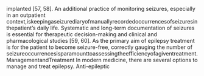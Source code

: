 implanted [57, 58]. An additional practice of monitoring seizures, especially in an outpatient
context,iskeepingaseizurediaryofmanuallyrecordedoccurrencesofseizuresinthepatient’s
daily life. Systematic and long-term documentation of seizures is essential for therapeutic
decision-making and clinical and pharmacological studies [59, 60]. As the primary aim of
epilepsy treatment is for the patient to become seizure-free, correctly gauging the number of
seizureoccurrencesisparamounttoassessingtheefficiencyofagiventreatment.
ManagementandTreatment
In modern medicine, there are several options to manage and treat epilepsy. Anti-epileptic